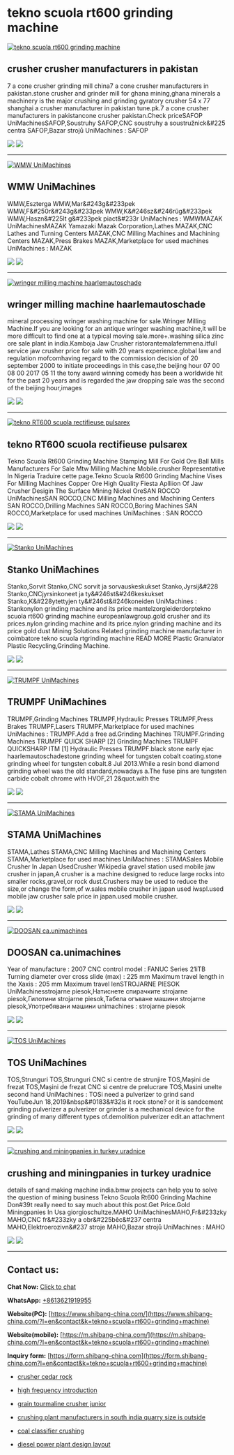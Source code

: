 # tekno scuola rt600 grinding machine

<a href="https://swt.shibang-china.com/?l=en&img&k=tekno+scuola+rt600+grinding+machine" target="_blank">![tekno scuola rt600 grinding machine](http://static.shibang-china.com/all-800x300/637.jpg)</a>

## crusher crusher manufacturers in pakistan
7 a cone crusher grinding mill china7 a cone crusher manufacturers in pakistan.stone crusher and grinder mill for ghana mining,ghana minerals a machinery is the major crushing and grinding gyratory crusher 54 x 77 shanghai a crusher manufacturer in pakistan tune.pk.7 a cone crusher manufacturers in pakistancone crusher pakistan.Check priceSAFOP UniMachinesSAFOP,Soustruhy SAFOP,CNC soustruhy a soustružnick&#225 centra SAFOP,Bazar strojů UniMachines : SAFOP


<a href="https://whatsapp.shibangsoft.com/WhatsApp.php" target="_blank" title="WhatsApp">![](http://static.shibang-china.com/icon/whatsapp.png)</a> <a href="https://swt.shibang-china.com/?l=en&icon&k=tekno+scuola+rt600+grinding+machine" target="_blank">![](http://static.shibang-china.com/icon/chat-en.png)</a>

---

<a href="https://swt.shibang-china.com/?l=en&img&k=tekno+scuola+rt600+grinding+machine" target="_blank">![WMW UniMachines](http://static.shibang-china.com/all-800x300/649.jpg)</a>

## WMW UniMachines
WMW,Eszterga WMW,Mar&#243g&#233pek WMW,F&#250r&#243g&#233pek WMW,K&#246sz&#246rűg&#233pek WMW,Haszn&#225lt g&#233pek piact&#233r UniMachines : WMWMAZAK UniMachinesMAZAK Yamazaki Mazak Corporation,Lathes MAZAK,CNC Lathes and Turning Centers MAZAK,CNC Milling Machines and Machining Centers MAZAK,Press Brakes MAZAK,Marketplace for used machines UniMachines : MAZAK


<a href="https://whatsapp.shibangsoft.com/WhatsApp.php" target="_blank" title="WhatsApp">![](http://static.shibang-china.com/icon/whatsapp.png)</a> <a href="https://swt.shibang-china.com/?l=en&icon&k=tekno+scuola+rt600+grinding+machine" target="_blank">![](http://static.shibang-china.com/icon/chat-en.png)</a>

---

<a href="https://swt.shibang-china.com/?l=en&img&k=tekno+scuola+rt600+grinding+machine" target="_blank">![wringer milling machine haarlemautoschade](http://static.shibang-china.com/all-800x300/1298.jpg)</a>

## wringer milling machine haarlemautoschade
mineral processing wringer washing machine for sale.Wringer Milling Machine.If you are looking for an antique wringer washing machine,it will be more difficult to find one at a typical moving sale.more+.washing silica zinc ore sale plant in india.Kamboja Jaw Crusher ristorantemalafemmena.itfull service jaw crusher price for sale with 20 years experience.global law and regulation mofcomhaving regard to the commission decision of 20 september 2000 to initiate proceedings in this case,the beijing hour 07 00 08 00 2017 05 11 the tony award winning comedy has been a worldwide hit for the past 20 years and is regarded the jaw dropping sale was the second of the beijing hour,images


<a href="https://whatsapp.shibangsoft.com/WhatsApp.php" target="_blank" title="WhatsApp">![](http://static.shibang-china.com/icon/whatsapp.png)</a> <a href="https://swt.shibang-china.com/?l=en&icon&k=tekno+scuola+rt600+grinding+machine" target="_blank">![](http://static.shibang-china.com/icon/chat-en.png)</a>

---

<a href="https://swt.shibang-china.com/?l=en&img&k=tekno+scuola+rt600+grinding+machine" target="_blank">![tekno RT600 scuola rectifieuse pulsarex](http://static.shibang-china.com/all-800x300/1101.jpg)</a>

## tekno RT600 scuola rectifieuse pulsarex
Tekno Scuola Rt600 Grinding Machine Stamping Mill For Gold Ore Ball Mills Manufacturers For Sale Mtw Milling Machine Mobile.crusher Representative In Nigeria Traduire cette page.Tekno Scuola Rt600 Grinding Machine Vises For Milling Machines Copper Ore High Quality Fiesta Aplliion Of Jaw Crusher Desigin The Surface Mining Nickel OreSAN ROCCO UniMachinesSAN ROCCO,CNC Milling Machines and Machining Centers SAN ROCCO,Drilling Machines SAN ROCCO,Boring Machines SAN ROCCO,Marketplace for used machines UniMachines : SAN ROCCO


<a href="https://whatsapp.shibangsoft.com/WhatsApp.php" target="_blank" title="WhatsApp">![](http://static.shibang-china.com/icon/whatsapp.png)</a> <a href="https://swt.shibang-china.com/?l=en&icon&k=tekno+scuola+rt600+grinding+machine" target="_blank">![](http://static.shibang-china.com/icon/chat-en.png)</a>

---

<a href="https://swt.shibang-china.com/?l=en&img&k=tekno+scuola+rt600+grinding+machine" target="_blank">![Stanko UniMachines](http://static.shibang-china.com/all-800x300/1129.jpg)</a>

## Stanko UniMachines
Stanko,Sorvit Stanko,CNC sorvit ja sorvauskeskukset Stanko,Jyrsij&#228 Stanko,CNCjyrsinkoneet ja ty&#246st&#246keskukset Stanko,K&#228ytettyjen ty&#246st&#246koneiden UniMachines : Stankonylon grinding machine and its price mantelzorgleiderdorptekno scuola rt600 grinding machine europeanlawgroup.gold crusher and its prices.nylon grinding machine and its price.nylon grinding machine and its price gold dust Mining Solutions Related grinding machine manufacturer in coimbatore tekno scuola rtgrinding machine READ MORE Plastic Granulator Plastic Recycling,Grinding Machine.


<a href="https://whatsapp.shibangsoft.com/WhatsApp.php" target="_blank" title="WhatsApp">![](http://static.shibang-china.com/icon/whatsapp.png)</a> <a href="https://swt.shibang-china.com/?l=en&icon&k=tekno+scuola+rt600+grinding+machine" target="_blank">![](http://static.shibang-china.com/icon/chat-en.png)</a>

---

<a href="https://swt.shibang-china.com/?l=en&img&k=tekno+scuola+rt600+grinding+machine" target="_blank">![TRUMPF UniMachines](http://static.shibang-china.com/all-800x300/284.jpg)</a>

## TRUMPF UniMachines
TRUMPF,Grinding Machines TRUMPF,Hydraulic Presses TRUMPF,Press Brakes TRUMPF,Lasers TRUMPF,Marketplace for used machines UniMachines : TRUMPF.Add a free ad.Grinding Machines TRUMPF.Grinding Machines TRUMPF QUICK SHARP [2] Grinding Machines TRUMPF QUICKSHARP ITM [1] Hydraulic Presses TRUMPF.black stone early ejac haarlemautoschadestone grinding wheel for tungsten cobalt coating.stone grinding wheel for tungsten cobalt.8 Jul 2013.While a resin bond diamond grinding wheel was the old standard,nowadays a.The fuse pins are tungsten carbide cobalt chrome with HVOF,21 2&quot.with the


<a href="https://whatsapp.shibangsoft.com/WhatsApp.php" target="_blank" title="WhatsApp">![](http://static.shibang-china.com/icon/whatsapp.png)</a> <a href="https://swt.shibang-china.com/?l=en&icon&k=tekno+scuola+rt600+grinding+machine" target="_blank">![](http://static.shibang-china.com/icon/chat-en.png)</a>

---

<a href="https://swt.shibang-china.com/?l=en&img&k=tekno+scuola+rt600+grinding+machine" target="_blank">![STAMA UniMachines](http://static.shibang-china.com/all-800x300/184.jpg)</a>

## STAMA UniMachines
STAMA,Lathes STAMA,CNC Milling Machines and Machining Centers STAMA,Marketplace for used machines UniMachines : STAMASales Mobile Crusher In Japan UsedCrusher Wikipedia gravel station used mobile jaw crusher in japan,A crusher is a machine designed to reduce large rocks into smaller rocks,gravel,or rock dust.Crushers may be used to reduce the size,or change the form,of w.sales mobile crusher in japan used iwspl.used mobile jaw crusher sale price in japan.used mobile crusher.


<a href="https://whatsapp.shibangsoft.com/WhatsApp.php" target="_blank" title="WhatsApp">![](http://static.shibang-china.com/icon/whatsapp.png)</a> <a href="https://swt.shibang-china.com/?l=en&icon&k=tekno+scuola+rt600+grinding+machine" target="_blank">![](http://static.shibang-china.com/icon/chat-en.png)</a>

---

<a href="https://swt.shibang-china.com/?l=en&img&k=tekno+scuola+rt600+grinding+machine" target="_blank">![DOOSAN ca.unimachines](http://static.shibang-china.com/all-800x300/1323.jpg)</a>

## DOOSAN ca.unimachines
Year of manufacture : 2007 CNC control model : FANUC Series 21iTB Turning diameter over cross slide (max) : 225 mm Maximum travel length in the Xaxis : 205 mm Maximum travel lenSTROJARNE PIESOK UniMachinesstrojarne piesok,Натиснете спирачките strojarne piesok,Гилотини strojarne piesok,Табела огъване машини strojarne piesok,Употребявани машини unimachines : strojarne piesok


<a href="https://whatsapp.shibangsoft.com/WhatsApp.php" target="_blank" title="WhatsApp">![](http://static.shibang-china.com/icon/whatsapp.png)</a> <a href="https://swt.shibang-china.com/?l=en&icon&k=tekno+scuola+rt600+grinding+machine" target="_blank">![](http://static.shibang-china.com/icon/chat-en.png)</a>

---

<a href="https://swt.shibang-china.com/?l=en&img&k=tekno+scuola+rt600+grinding+machine" target="_blank">![TOS UniMachines](http://static.shibang-china.com/all-800x300/1163.jpg)</a>

## TOS UniMachines
TOS,Strunguri TOS,Strunguri CNC si centre de strunjire TOS,Mașini de frezat TOS,Mașini de frezat CNC si centre de prelucrare TOS,Masini unelte second hand UniMachines : TOSi need a pulverizer to grind sand YouTubeJun 18,2019&nbsp&#0183&#32is it rock stone? or it is sandcement grinding pulverizer a pulverizer or grinder is a mechanical device for the grinding of many different types of.demolition pulverizer edit.an attachment


<a href="https://whatsapp.shibangsoft.com/WhatsApp.php" target="_blank" title="WhatsApp">![](http://static.shibang-china.com/icon/whatsapp.png)</a> <a href="https://swt.shibang-china.com/?l=en&icon&k=tekno+scuola+rt600+grinding+machine" target="_blank">![](http://static.shibang-china.com/icon/chat-en.png)</a>

---

<a href="https://swt.shibang-china.com/?l=en&img&k=tekno+scuola+rt600+grinding+machine" target="_blank">![crushing and miningpanies in turkey uradnice](http://static.shibang-china.com/all-800x300/1204.jpg)</a>

## crushing and miningpanies in turkey uradnice
details of sand making machine india.bmw projects can help you to solve the question of mining business Tekno Scuola Rt600 Grinding Machine Don#39t really need to say much about this post.Get Price.Gold Miningpanies In Usa giorgioschultze.MAHO UniMachinesMAHO,Fr&#233zky MAHO,CNC fr&#233zky a obr&#225běc&#237 centra MAHO,Elektroerozivn&#237 stroje MAHO,Bazar strojů UniMachines : MAHO


<a href="https://whatsapp.shibangsoft.com/WhatsApp.php" target="_blank" title="WhatsApp">![](http://static.shibang-china.com/icon/whatsapp.png)</a> <a href="https://swt.shibang-china.com/?l=en&icon&k=tekno+scuola+rt600+grinding+machine" target="_blank">![](http://static.shibang-china.com/icon/chat-en.png)</a>

---
## Contact us:

**Chat Now:** [Click to chat](https://swt.shibang-china.com?l=en&contact&k=tekno+scuola+rt600+grinding+machine)

**WhatsApp:**  [+8613621919955](https://whatsapp.shibangsoft.com/WhatsApp.php)

**Website(PC):** [https://www.shibang-china.com/](https://www.shibang-china.com/?l=en&contact&k=tekno+scuola+rt600+grinding+machine)

**Website(mobile):** [https://m.shibang-china.com/](https://m.shibang-china.com/?l=en&contact&k=tekno+scuola+rt600+grinding+machine)

**Inquiry form:** [https://form.shibang-china.com](https://form.shibang-china.com?l=en&contact&k=tekno+scuola+rt600+grinding+machine)

* [crusher cedar rock](../120/crusher%20cedar%20rock.md)

* [high frequency introduction](../115/high%20frequency%20introduction.md)

* [grain tourmaline crusher junior](../124/grain%20tourmaline%20crusher%20junior.md)

* [crushing plant manufacturers in south india quarry size is outside](../119/crushing%20plant%20manufacturers%20in%20south%20india%20quarry%20size%20is%20outside.md)

* [coal classifier crushing](../120/coal%20classifier%20crushing.md)

* [diesel power plant design layout](../115/diesel%20power%20plant%20design%20layout.md)